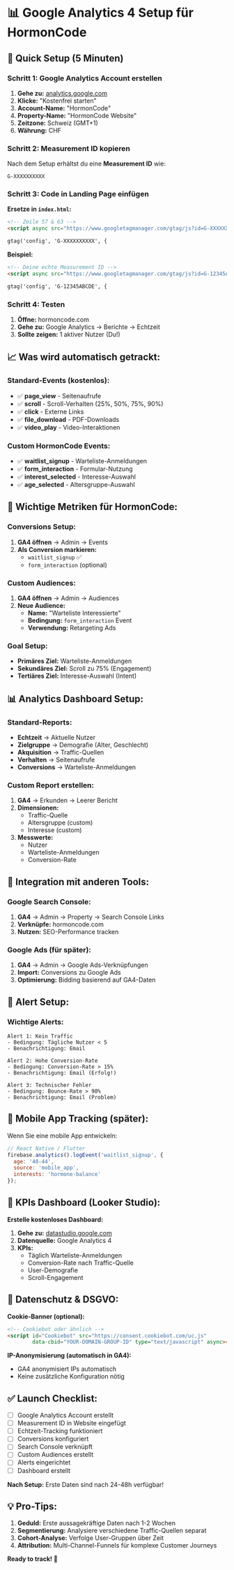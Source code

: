 # 📊 Google Analytics 4 Setup für HormonCode

## 🚀 Quick Setup (5 Minuten)

### Schritt 1: Google Analytics Account erstellen

1. **Gehe zu:** [analytics.google.com](https://analytics.google.com)
2. **Klicke:** "Kostenfrei starten"
3. **Account-Name:** "HormonCode"
4. **Property-Name:** "HormonCode Website"
5. **Zeitzone:** Schweiz (GMT+1)
6. **Währung:** CHF

### Schritt 2: Measurement ID kopieren

Nach dem Setup erhältst du eine **Measurement ID** wie:
```
G-XXXXXXXXXX
```

### Schritt 3: Code in Landing Page einfügen

**Ersetze in `index.html`:**
```html
<!-- Zeile 57 & 63 -->
<script async src="https://www.googletagmanager.com/gtag/js?id=G-XXXXXXXXXX"></script>

gtag('config', 'G-XXXXXXXXXX', {
```

**Beispiel:**
```html
<!-- Deine echte Measurement ID -->
<script async src="https://www.googletagmanager.com/gtag/js?id=G-12345ABCDE"></script>

gtag('config', 'G-12345ABCDE', {
```

### Schritt 4: Testen

1. **Öffne:** hormoncode.com
2. **Gehe zu:** Google Analytics → Berichte → Echtzeit
3. **Sollte zeigen:** 1 aktiver Nutzer (Du!)

## 📈 Was wird automatisch getrackt:

### Standard-Events (kostenlos):
- ✅ **page_view** - Seitenaufrufe
- ✅ **scroll** - Scroll-Verhalten (25%, 50%, 75%, 90%)
- ✅ **click** - Externe Links
- ✅ **file_download** - PDF-Downloads
- ✅ **video_play** - Video-Interaktionen

### Custom HormonCode Events:
- ✅ **waitlist_signup** - Warteliste-Anmeldungen
- ✅ **form_interaction** - Formular-Nutzung
- ✅ **interest_selected** - Interesse-Auswahl
- ✅ **age_selected** - Altersgruppe-Auswahl

## 🎯 Wichtige Metriken für HormonCode:

### Conversions Setup:
1. **GA4 öffnen** → Admin → Events
2. **Als Conversion markieren:**
   - `waitlist_signup` ✅
   - `form_interaction` (optional)

### Custom Audiences:
1. **GA4 öffnen** → Admin → Audiences
2. **Neue Audience:**
   - **Name:** "Warteliste Interessierte"
   - **Bedingung:** `form_interaction` Event
   - **Verwendung:** Retargeting Ads

### Goal Setup:
- **Primäres Ziel:** Warteliste-Anmeldungen
- **Sekundäres Ziel:** Scroll zu 75% (Engagement)
- **Tertiäres Ziel:** Interesse-Auswahl (Intent)

## 📊 Analytics Dashboard Setup:

### Standard-Reports:
- **Echtzeit** → Aktuelle Nutzer
- **Zielgruppe** → Demografie (Alter, Geschlecht)
- **Akquisition** → Traffic-Quellen
- **Verhalten** → Seitenaufrufe
- **Conversions** → Warteliste-Anmeldungen

### Custom Report erstellen:
1. **GA4** → Erkunden → Leerer Bericht
2. **Dimensionen:** 
   - Traffic-Quelle
   - Altersgruppe (custom)
   - Interesse (custom)
3. **Messwerte:**
   - Nutzer
   - Warteliste-Anmeldungen
   - Conversion-Rate

## 🔗 Integration mit anderen Tools:

### Google Search Console:
1. **GA4** → Admin → Property → Search Console Links
2. **Verknüpfe:** hormoncode.com
3. **Nutzen:** SEO-Performance tracken

### Google Ads (für später):
1. **GA4** → Admin → Google Ads-Verknüpfungen
2. **Import:** Conversions zu Google Ads
3. **Optimierung:** Bidding basierend auf GA4-Daten

## 📧 Alert Setup:

### Wichtige Alerts:
```
Alert 1: Kein Traffic
- Bedingung: Tägliche Nutzer < 5
- Benachrichtigung: Email

Alert 2: Hohe Conversion-Rate
- Bedingung: Conversion-Rate > 15%
- Benachrichtigung: Email (Erfolg!)

Alert 3: Technischer Fehler
- Bedingung: Bounce-Rate > 90%
- Benachrichtigung: Email (Problem)
```

## 📱 Mobile App Tracking (später):

Wenn Sie eine mobile App entwickeln:
```javascript
// React Native / Flutter
firebase.analytics().logEvent('waitlist_signup', {
  age: '40-44',
  source: 'mobile_app',
  interests: 'hormone-balance'
});
```

## 🎯 KPIs Dashboard (Looker Studio):

**Erstelle kostenloses Dashboard:**
1. **Gehe zu:** [datastudio.google.com](https://datastudio.google.com)
2. **Datenquelle:** Google Analytics 4
3. **KPIs:**
   - Täglich Warteliste-Anmeldungen
   - Conversion-Rate nach Traffic-Quelle
   - User-Demografie
   - Scroll-Engagement

## 🔐 Datenschutz & DSGVO:

**Cookie-Banner (optional):**
```html
<!-- Cookiebot oder ähnlich -->
<script id="Cookiebot" src="https://consent.cookiebot.com/uc.js" 
        data-cbid="YOUR-DOMAIN-GROUP-ID" type="text/javascript" async></script>
```

**IP-Anonymisierung (automatisch in GA4):**
- GA4 anonymisiert IPs automatisch
- Keine zusätzliche Konfiguration nötig

## ✅ Launch Checklist:

- [ ] Google Analytics Account erstellt
- [ ] Measurement ID in Website eingefügt
- [ ] Echtzeit-Tracking funktioniert
- [ ] Conversions konfiguriert
- [ ] Search Console verknüpft
- [ ] Custom Audiences erstellt
- [ ] Alerts eingerichtet
- [ ] Dashboard erstellt

**Nach Setup:** Erste Daten sind nach 24-48h verfügbar!

## 💡 Pro-Tips:

1. **Geduld:** Erste aussagekräftige Daten nach 1-2 Wochen
2. **Segmentierung:** Analysiere verschiedene Traffic-Quellen separat
3. **Cohort-Analyse:** Verfolge User-Gruppen über Zeit
4. **Attribution:** Multi-Channel-Funnels für komplexe Customer Journeys

**Ready to track! 🚀**
